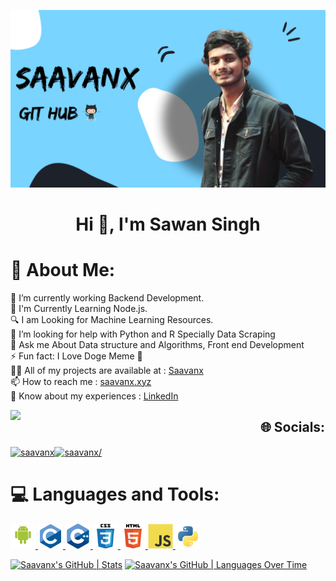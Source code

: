 ![logo](https://github.com/Saavanx/Saavanx/blob/main/sawan.png)
<h1 align="center">Hi 👋, I'm Sawan Singh</h1>

# 💫 About Me:
 🔭 I’m currently working Backend Development.<br/>
 🌱 I'm  Currently Learning Node.js.<br/>
 🔍 I am Looking for Machine Learning Resources.<br/>
 🤔 I’m looking for help with Python and R Specially Data Scraping <br/>
 💬 Ask me About  Data structure and Algorithms, Front end Development <br/>
 ⚡ Fun fact: I Love Doge Meme 🐶<br/>
 👨‍💻 All of my projects are available at : [Saavanx](https://www.linkedin.com/in/saavanx/)<br/>
 📫 How to reach me : [saavanx.xyz](http://saavanx.xyz/)<br/>
 📄 Know about my experiences : [LinkedIn](https://www.linkedin.com/in/saavanx/)<br/>

<img align="left" width="400" src="[(https://pin.it/5h3urp4)](https://www.google.com/url?sa=i&url=https%3A%2F%2Fwww.wallpaperflare.com%2Fsearch%3Fwallpaper%3Dcoder&psig=AOvVaw1pQKPdIbMJO1YPajaWWDo_&ust=1673364537857000&source=images&cd=vfe&ved=0CA8QjRxqFwoTCOjC3-DmuvwCFQAAAAAdAAAAABAR)">


## 🌐 Socials:
<a href="https://linkedin.com/in/saavanx" target="blank"><img align="center" src="https://cdn.jsdelivr.net/npm/simple-icons@3.0.1/icons/linkedin.svg" alt="saavanx" height="30" width="40" /></a><a href="https://instagram.com/saavanx/" target="blank"><img align="center" src="https://cdn.jsdelivr.net/npm/simple-icons@3.0.1/icons/instagram.svg" alt="saavanx/" height="30" width="40" /></a>


</p>

# 💻 Languages and Tools:
<p align="left"> 
    <a href="https://developer.android.com" target="_blank"> <img src="https://raw.githubusercontent.com/devicons/devicon/master/icons/android/android-original-wordmark.svg" alt="android" width="40" height="40"/> </a> <a href="https://www.cprogramming.com/" target="_blank"> <img src="https://raw.githubusercontent.com/devicons/devicon/master/icons/c/c-original.svg" alt="c" width="40" height="40"/> </a>
    <a href="https://www.w3schools.com/cpp/" target="_blank"> <img src="https://raw.githubusercontent.com/devicons/devicon/master/icons/cplusplus/cplusplus-original.svg" alt="cplusplus" width="40" height="40"/> </a> 
    <a href="https://www.w3schools.com/css/" target="_blank"> <img src="https://raw.githubusercontent.com/devicons/devicon/master/icons/css3/css3-original-wordmark.svg" alt="css3" width="40" height="40"/> </a> 
    <a href="https://www.w3.org/html/" target="_blank"> <img src="https://raw.githubusercontent.com/devicons/devicon/master/icons/html5/html5-original-wordmark.svg" alt="html5" width="40" height="40"/> </a>
    <a href="https://developer.mozilla.org/en-US/docs/Web/JavaScript" target="_blank"> <img src="https://raw.githubusercontent.com/devicons/devicon/master/icons/javascript/javascript-original.svg" alt="javascript" width="40" height="40"/> </a> 
    <a href="https://www.python.org" target="_blank"> <img src="https://raw.githubusercontent.com/devicons/devicon/master/icons/python/python-original.svg" alt="python" width="40" height="40"/> </a> 
   
[![Saavanx's GitHub | Stats](https://stats.quine.sh/Saavanx/github?theme=light)](https://quine.sh) [![Saavanx's GitHub | Languages Over Time](https://stats.quine.sh/Saavanx/languages-over-time?theme=light)](https://quine.sh)
</p>

